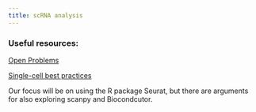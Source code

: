 ```yaml
---
title: scRNA analysis
---
```


### Useful resources:

[Open Problems](https://openproblems.bio/results/)

[Single-cell best practices](https://www.sc-best-practices.org/preamble.html)

Our focus will be on using the R package Seurat, but there are arguments for also exploring scanpy and Biocondcutor.
